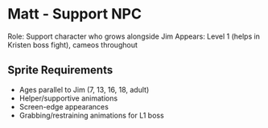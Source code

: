 # Matt - Support NPC

Role: Support character who grows alongside Jim
Appears: Level 1 (helps in Kristen boss fight), cameos throughout

## Sprite Requirements
- Ages parallel to Jim (7, 13, 16, 18, adult)
- Helper/supportive animations
- Screen-edge appearances
- Grabbing/restraining animations for L1 boss
